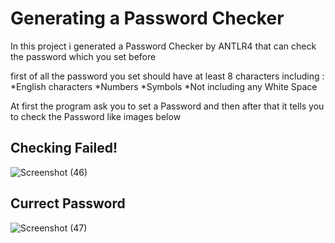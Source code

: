 
# Generating a Password Checker
In this project i generated a Password Checker by ANTLR4 that can check the password which you set before

first of all the password you set should have at least 8 characters including :
  *English characters
  *Numbers
  *Symbols
  *Not including any White Space


At first the program ask you to set a Password and then after that it tells you to check the Password like images below

## Checking Failed!
![Screenshot (46)](https://github.com/AMIR-M-A-2002/HomeWork_Compiler/assets/96167372/4043cf05-770c-4bda-bc8a-877641da78ea)


## Currect Password
![Screenshot (47)](https://github.com/AMIR-M-A-2002/HomeWork_Compiler/assets/96167372/8b9a34b3-b783-412b-99a2-feae18110db1)



